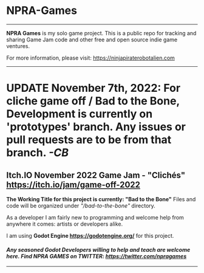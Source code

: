 # NPRA-Games

-------------------

**NPRA Games** is my solo game project. This is a public repo for tracking and sharing Game Jam code and other free and open source indie game ventures.

For more information, please visit: <https://ninjapiraterobotalien.com>

-------------------

# UPDATE November 7th, 2022: For cliche game off / Bad to the Bone, Development is currently on 'prototypes' branch. Any issues or pull requests are to be from that branch. *-CB*

## Itch.IO November 2022 Game Jam - "Clichés" <https://itch.io/jam/game-off-2022>

**The Working Title for this project is currently: "Bad to the Bone"** Files and code will be organized under *"/bad-to-the-bone"* directory.

As a developer I am fairly new to programming and welcome help from anywhere it comes: artists or developers alike. 

I am using **Godot Engine <https://godotengine.org/>** for this project. 

#### ***Any seasoned Godot Developers willing to help and teach are welcome here. Find NPRA GAMES on TWITTER: <https://twitter.com/npragames>***

-------------------
